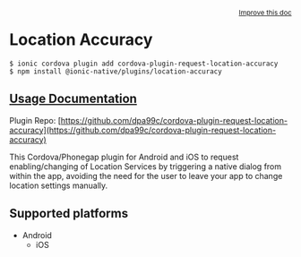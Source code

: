 <a style="float:right;font-size:12px;" href="http://github.com/danielsogl/awesome-cordova-plugins/edit/master/src/@awesome-cordova-plugins/plugins/location-accuracy/index.ts#L1">
  Improve this doc
</a>

# Location Accuracy

```
$ ionic cordova plugin add cordova-plugin-request-location-accuracy
$ npm install @ionic-native/plugins/location-accuracy
```

## [Usage Documentation](https://ionicframework.com/docs/native/location-accuracy/)

Plugin Repo: [https://github.com/dpa99c/cordova-plugin-request-location-accuracy](https://github.com/dpa99c/cordova-plugin-request-location-accuracy)

This Cordova/Phonegap plugin for Android and iOS to request enabling/changing of Location Services by triggering a native dialog from within the app, avoiding the need for the user to leave your app to change location settings manually.

## Supported platforms

- Android
  - iOS
